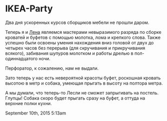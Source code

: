 # IKEA-Party

Два дня ускоренных курсов сборщиков мебели не прошли даром.

Теперь я и [Лена](http://hapahulu.ru) являемся мастерами невыразимого
разряда по сборке кроватей и буфетов с помощью молотка, лома и крепкого
слова. Также успешно были освоены умения нахождения вниз головой от двух
до четырех часов без перерыва (для скручивания и прикручивания всякого),
забивания шупуров молотком и работы дрелью в пол-одиннадцатого ночи.

Перфоратор, к сожалению, нам не выдали.

Зато теперь у нас есть невероятной красоты буфет, роскошная кровать
высотою в метр и собака, умеющая прыгать в высоту на полтора метра.

А мы думали, что теперь-то Лесли не сможет запрыгивать на постель.
Глупцы! Собака скоро будет прыгать сразу на буфет, а оттуда на верхние
полки кухни.

<span id="timestamp"> September 10th, 2015 5:13am </span>
